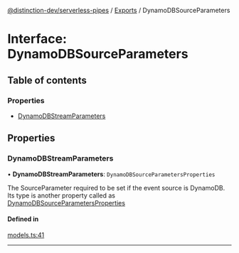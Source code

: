 [@distinction-dev/serverless-pipes](../README.md) / [Exports](models.md) / DynamoDBSourceParameters

# Interface: DynamoDBSourceParameters

## Table of contents

### Properties

- [DynamoDBStreamParameters](SQSSourceParameter.md#DynamoDBStreamParameters)

## Properties

### DynamoDBStreamParameters

• **DynamoDBStreamParameters**: `DynamoDBSourceParametersProperties`

The SourceParameter required to be set if the event source is DynamoDB. Its type is another property called as [DynamoDBSourceParametersProperties](DynamoDBSourceParametersProperties.md)

#### Defined in

[models.ts:41](https://github.com/distinction-dev/serverless-pipes/blob/bafcd10b595a304cf2a2f2f7cf109be3ea8504f2/src/models.ts#L41)

---
